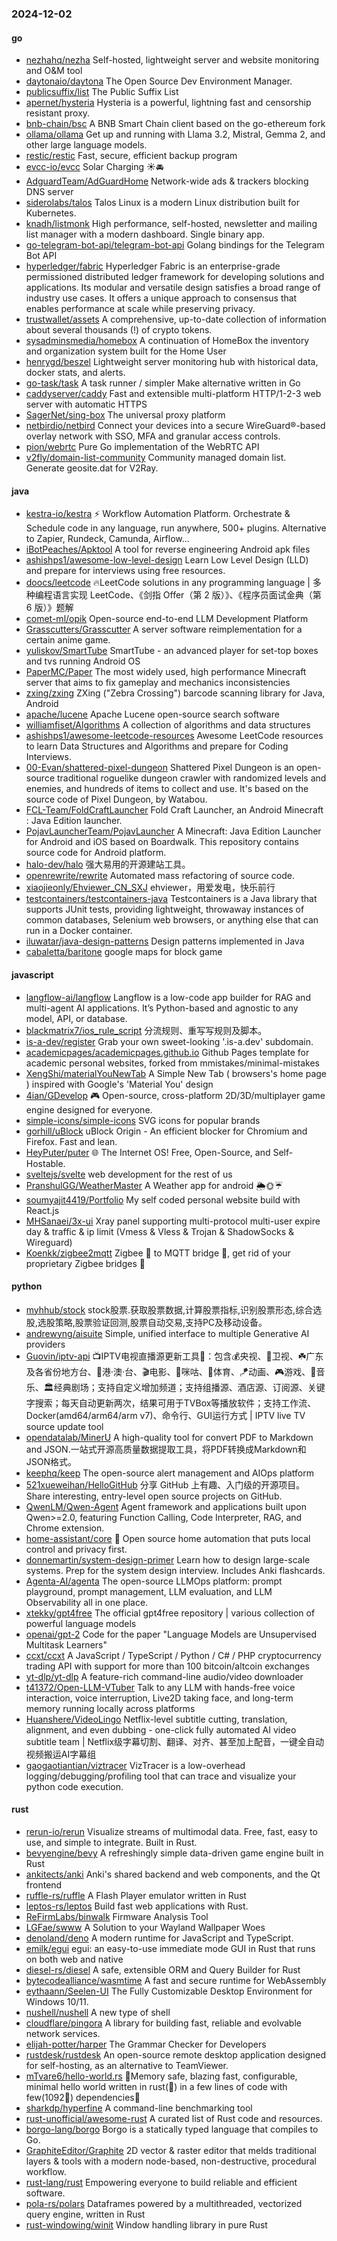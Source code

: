 ### 2024-12-02

#### go
* [nezhahq/nezha](https://github.com/nezhahq/nezha) Self-hosted, lightweight server and website monitoring and O&M tool
* [daytonaio/daytona](https://github.com/daytonaio/daytona) The Open Source Dev Environment Manager.
* [publicsuffix/list](https://github.com/publicsuffix/list) The Public Suffix List
* [apernet/hysteria](https://github.com/apernet/hysteria) Hysteria is a powerful, lightning fast and censorship resistant proxy.
* [bnb-chain/bsc](https://github.com/bnb-chain/bsc) A BNB Smart Chain client based on the go-ethereum fork
* [ollama/ollama](https://github.com/ollama/ollama) Get up and running with Llama 3.2, Mistral, Gemma 2, and other large language models.
* [restic/restic](https://github.com/restic/restic) Fast, secure, efficient backup program
* [evcc-io/evcc](https://github.com/evcc-io/evcc) Solar Charging ☀️🚘
* [AdguardTeam/AdGuardHome](https://github.com/AdguardTeam/AdGuardHome) Network-wide ads & trackers blocking DNS server
* [siderolabs/talos](https://github.com/siderolabs/talos) Talos Linux is a modern Linux distribution built for Kubernetes.
* [knadh/listmonk](https://github.com/knadh/listmonk) High performance, self-hosted, newsletter and mailing list manager with a modern dashboard. Single binary app.
* [go-telegram-bot-api/telegram-bot-api](https://github.com/go-telegram-bot-api/telegram-bot-api) Golang bindings for the Telegram Bot API
* [hyperledger/fabric](https://github.com/hyperledger/fabric) Hyperledger Fabric is an enterprise-grade permissioned distributed ledger framework for developing solutions and applications. Its modular and versatile design satisfies a broad range of industry use cases. It offers a unique approach to consensus that enables performance at scale while preserving privacy.
* [trustwallet/assets](https://github.com/trustwallet/assets) A comprehensive, up-to-date collection of information about several thousands (!) of crypto tokens.
* [sysadminsmedia/homebox](https://github.com/sysadminsmedia/homebox) A continuation of HomeBox the inventory and organization system built for the Home User
* [henrygd/beszel](https://github.com/henrygd/beszel) Lightweight server monitoring hub with historical data, docker stats, and alerts.
* [go-task/task](https://github.com/go-task/task) A task runner / simpler Make alternative written in Go
* [caddyserver/caddy](https://github.com/caddyserver/caddy) Fast and extensible multi-platform HTTP/1-2-3 web server with automatic HTTPS
* [SagerNet/sing-box](https://github.com/SagerNet/sing-box) The universal proxy platform
* [netbirdio/netbird](https://github.com/netbirdio/netbird) Connect your devices into a secure WireGuard®-based overlay network with SSO, MFA and granular access controls.
* [pion/webrtc](https://github.com/pion/webrtc) Pure Go implementation of the WebRTC API
* [v2fly/domain-list-community](https://github.com/v2fly/domain-list-community) Community managed domain list. Generate geosite.dat for V2Ray.

#### java
* [kestra-io/kestra](https://github.com/kestra-io/kestra) ⚡ Workflow Automation Platform. Orchestrate & Schedule code in any language, run anywhere, 500+ plugins. Alternative to Zapier, Rundeck, Camunda, Airflow...
* [iBotPeaches/Apktool](https://github.com/iBotPeaches/Apktool) A tool for reverse engineering Android apk files
* [ashishps1/awesome-low-level-design](https://github.com/ashishps1/awesome-low-level-design) Learn Low Level Design (LLD) and prepare for interviews using free resources.
* [doocs/leetcode](https://github.com/doocs/leetcode) 🔥LeetCode solutions in any programming language | 多种编程语言实现 LeetCode、《剑指 Offer（第 2 版）》、《程序员面试金典（第 6 版）》题解
* [comet-ml/opik](https://github.com/comet-ml/opik) Open-source end-to-end LLM Development Platform
* [Grasscutters/Grasscutter](https://github.com/Grasscutters/Grasscutter) A server software reimplementation for a certain anime game.
* [yuliskov/SmartTube](https://github.com/yuliskov/SmartTube) SmartTube - an advanced player for set-top boxes and tvs running Android OS
* [PaperMC/Paper](https://github.com/PaperMC/Paper) The most widely used, high performance Minecraft server that aims to fix gameplay and mechanics inconsistencies
* [zxing/zxing](https://github.com/zxing/zxing) ZXing ("Zebra Crossing") barcode scanning library for Java, Android
* [apache/lucene](https://github.com/apache/lucene) Apache Lucene open-source search software
* [williamfiset/Algorithms](https://github.com/williamfiset/Algorithms) A collection of algorithms and data structures
* [ashishps1/awesome-leetcode-resources](https://github.com/ashishps1/awesome-leetcode-resources) Awesome LeetCode resources to learn Data Structures and Algorithms and prepare for Coding Interviews.
* [00-Evan/shattered-pixel-dungeon](https://github.com/00-Evan/shattered-pixel-dungeon) Shattered Pixel Dungeon is an open-source traditional roguelike dungeon crawler with randomized levels and enemies, and hundreds of items to collect and use. It's based on the source code of Pixel Dungeon, by Watabou.
* [FCL-Team/FoldCraftLauncher](https://github.com/FCL-Team/FoldCraftLauncher) Fold Craft Launcher, an Android Minecraft : Java Edition launcher.
* [PojavLauncherTeam/PojavLauncher](https://github.com/PojavLauncherTeam/PojavLauncher) A Minecraft: Java Edition Launcher for Android and iOS based on Boardwalk. This repository contains source code for Android platform.
* [halo-dev/halo](https://github.com/halo-dev/halo) 强大易用的开源建站工具。
* [openrewrite/rewrite](https://github.com/openrewrite/rewrite) Automated mass refactoring of source code.
* [xiaojieonly/Ehviewer_CN_SXJ](https://github.com/xiaojieonly/Ehviewer_CN_SXJ) ehviewer，用爱发电，快乐前行
* [testcontainers/testcontainers-java](https://github.com/testcontainers/testcontainers-java) Testcontainers is a Java library that supports JUnit tests, providing lightweight, throwaway instances of common databases, Selenium web browsers, or anything else that can run in a Docker container.
* [iluwatar/java-design-patterns](https://github.com/iluwatar/java-design-patterns) Design patterns implemented in Java
* [cabaletta/baritone](https://github.com/cabaletta/baritone) google maps for block game

#### javascript
* [langflow-ai/langflow](https://github.com/langflow-ai/langflow) Langflow is a low-code app builder for RAG and multi-agent AI applications. It’s Python-based and agnostic to any model, API, or database.
* [blackmatrix7/ios_rule_script](https://github.com/blackmatrix7/ios_rule_script) 分流规则、重写写规则及脚本。
* [is-a-dev/register](https://github.com/is-a-dev/register) Grab your own sweet-looking '.is-a.dev' subdomain.
* [academicpages/academicpages.github.io](https://github.com/academicpages/academicpages.github.io) Github Pages template for academic personal websites, forked from mmistakes/minimal-mistakes
* [XengShi/materialYouNewTab](https://github.com/XengShi/materialYouNewTab) A Simple New Tab ( browsers's home page ) inspired with Google's 'Material You' design
* [4ian/GDevelop](https://github.com/4ian/GDevelop) 🎮 Open-source, cross-platform 2D/3D/multiplayer game engine designed for everyone.
* [simple-icons/simple-icons](https://github.com/simple-icons/simple-icons) SVG icons for popular brands
* [gorhill/uBlock](https://github.com/gorhill/uBlock) uBlock Origin - An efficient blocker for Chromium and Firefox. Fast and lean.
* [HeyPuter/puter](https://github.com/HeyPuter/puter) 🌐 The Internet OS! Free, Open-Source, and Self-Hostable.
* [sveltejs/svelte](https://github.com/sveltejs/svelte) web development for the rest of us
* [PranshulGG/WeatherMaster](https://github.com/PranshulGG/WeatherMaster) A Weather app for android 🌦🌞☔
* [soumyajit4419/Portfolio](https://github.com/soumyajit4419/Portfolio) My self coded personal website build with React.js
* [MHSanaei/3x-ui](https://github.com/MHSanaei/3x-ui) Xray panel supporting multi-protocol multi-user expire day & traffic & ip limit (Vmess & Vless & Trojan & ShadowSocks & Wireguard)
* [Koenkk/zigbee2mqtt](https://github.com/Koenkk/zigbee2mqtt) Zigbee 🐝 to MQTT bridge 🌉, get rid of your proprietary Zigbee bridges 🔨

#### python
* [myhhub/stock](https://github.com/myhhub/stock) stock股票.获取股票数据,计算股票指标,识别股票形态,综合选股,选股策略,股票验证回测,股票自动交易,支持PC及移动设备。
* [andrewyng/aisuite](https://github.com/andrewyng/aisuite) Simple, unified interface to multiple Generative AI providers
* [Guovin/iptv-api](https://github.com/Guovin/iptv-api) 📺IPTV电视直播源更新工具🚀：包含💰央视、📡卫视、☘️广东及各省份地方台、🌊港·澳·台、🎬电影、🎥咪咕、🏀体育、🪁动画、🎮游戏、🎵音乐、🏛经典剧场；支持自定义增加频道；支持组播源、酒店源、订阅源、关键字搜索；每天自动更新两次，结果可用于TVBox等播放软件；支持工作流、Docker(amd64/arm64/arm v7)、命令行、GUI运行方式 | IPTV live TV source update tool
* [opendatalab/MinerU](https://github.com/opendatalab/MinerU) A high-quality tool for convert PDF to Markdown and JSON.一站式开源高质量数据提取工具，将PDF转换成Markdown和JSON格式。
* [keephq/keep](https://github.com/keephq/keep) The open-source alert management and AIOps platform
* [521xueweihan/HelloGitHub](https://github.com/521xueweihan/HelloGitHub) 分享 GitHub 上有趣、入门级的开源项目。Share interesting, entry-level open source projects on GitHub.
* [QwenLM/Qwen-Agent](https://github.com/QwenLM/Qwen-Agent) Agent framework and applications built upon Qwen>=2.0, featuring Function Calling, Code Interpreter, RAG, and Chrome extension.
* [home-assistant/core](https://github.com/home-assistant/core) 🏡 Open source home automation that puts local control and privacy first.
* [donnemartin/system-design-primer](https://github.com/donnemartin/system-design-primer) Learn how to design large-scale systems. Prep for the system design interview. Includes Anki flashcards.
* [Agenta-AI/agenta](https://github.com/Agenta-AI/agenta) The open-source LLMOps platform: prompt playground, prompt management, LLM evaluation, and LLM Observability all in one place.
* [xtekky/gpt4free](https://github.com/xtekky/gpt4free) The official gpt4free repository | various collection of powerful language models
* [openai/gpt-2](https://github.com/openai/gpt-2) Code for the paper "Language Models are Unsupervised Multitask Learners"
* [ccxt/ccxt](https://github.com/ccxt/ccxt) A JavaScript / TypeScript / Python / C# / PHP cryptocurrency trading API with support for more than 100 bitcoin/altcoin exchanges
* [yt-dlp/yt-dlp](https://github.com/yt-dlp/yt-dlp) A feature-rich command-line audio/video downloader
* [t41372/Open-LLM-VTuber](https://github.com/t41372/Open-LLM-VTuber) Talk to any LLM with hands-free voice interaction, voice interruption, Live2D taking face, and long-term memory running locally across platforms
* [Huanshere/VideoLingo](https://github.com/Huanshere/VideoLingo) Netflix-level subtitle cutting, translation, alignment, and even dubbing - one-click fully automated AI video subtitle team | Netflix级字幕切割、翻译、对齐、甚至加上配音，一键全自动视频搬运AI字幕组
* [gaogaotiantian/viztracer](https://github.com/gaogaotiantian/viztracer) VizTracer is a low-overhead logging/debugging/profiling tool that can trace and visualize your python code execution.

#### rust
* [rerun-io/rerun](https://github.com/rerun-io/rerun) Visualize streams of multimodal data. Free, fast, easy to use, and simple to integrate. Built in Rust.
* [bevyengine/bevy](https://github.com/bevyengine/bevy) A refreshingly simple data-driven game engine built in Rust
* [ankitects/anki](https://github.com/ankitects/anki) Anki's shared backend and web components, and the Qt frontend
* [ruffle-rs/ruffle](https://github.com/ruffle-rs/ruffle) A Flash Player emulator written in Rust
* [leptos-rs/leptos](https://github.com/leptos-rs/leptos) Build fast web applications with Rust.
* [ReFirmLabs/binwalk](https://github.com/ReFirmLabs/binwalk) Firmware Analysis Tool
* [LGFae/swww](https://github.com/LGFae/swww) A Solution to your Wayland Wallpaper Woes
* [denoland/deno](https://github.com/denoland/deno) A modern runtime for JavaScript and TypeScript.
* [emilk/egui](https://github.com/emilk/egui) egui: an easy-to-use immediate mode GUI in Rust that runs on both web and native
* [diesel-rs/diesel](https://github.com/diesel-rs/diesel) A safe, extensible ORM and Query Builder for Rust
* [bytecodealliance/wasmtime](https://github.com/bytecodealliance/wasmtime) A fast and secure runtime for WebAssembly
* [eythaann/Seelen-UI](https://github.com/eythaann/Seelen-UI) The Fully Customizable Desktop Environment for Windows 10/11.
* [nushell/nushell](https://github.com/nushell/nushell) A new type of shell
* [cloudflare/pingora](https://github.com/cloudflare/pingora) A library for building fast, reliable and evolvable network services.
* [elijah-potter/harper](https://github.com/elijah-potter/harper) The Grammar Checker for Developers
* [rustdesk/rustdesk](https://github.com/rustdesk/rustdesk) An open-source remote desktop application designed for self-hosting, as an alternative to TeamViewer.
* [mTvare6/hello-world.rs](https://github.com/mTvare6/hello-world.rs) 🚀Memory safe, blazing fast, configurable, minimal hello world written in rust(🚀) in a few lines of code with few(1092🚀) dependencies🚀
* [sharkdp/hyperfine](https://github.com/sharkdp/hyperfine) A command-line benchmarking tool
* [rust-unofficial/awesome-rust](https://github.com/rust-unofficial/awesome-rust) A curated list of Rust code and resources.
* [borgo-lang/borgo](https://github.com/borgo-lang/borgo) Borgo is a statically typed language that compiles to Go.
* [GraphiteEditor/Graphite](https://github.com/GraphiteEditor/Graphite) 2D vector & raster editor that melds traditional layers & tools with a modern node-based, non-destructive, procedural workflow.
* [rust-lang/rust](https://github.com/rust-lang/rust) Empowering everyone to build reliable and efficient software.
* [pola-rs/polars](https://github.com/pola-rs/polars) Dataframes powered by a multithreaded, vectorized query engine, written in Rust
* [rust-windowing/winit](https://github.com/rust-windowing/winit) Window handling library in pure Rust
